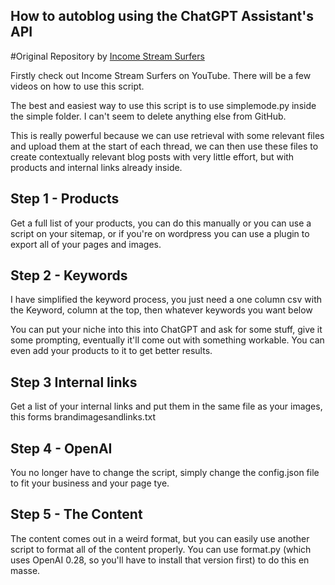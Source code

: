 ## How to autoblog using the ChatGPT Assistant's API

#Original Repository by [Income Stream Surfers](https://github.com/IncomeStreamSurfer/chatgptassistantautoblogger/tree/main)

Firstly check out Income Stream Surfers on YouTube. There will be a few videos on how to use this script.

The best and easiest way to use this script is to use simplemode.py inside the simple folder. I can't seem to delete anything else from GitHub.

This is really powerful because we can use retrieval with some relevant files and upload them at the start of each thread, we can then use these files to create contextually relevant blog posts with very little effort, but with products and internal links already inside.

## Step 1 - Products

Get a full list of your products, you can do this manually or you can use a script on your sitemap, or if you're on wordpress you can use a plugin to export all of your pages and images. 

## Step 2 - Keywords

I have simplified the keyword process, you just need a one column csv with the Keyword, column at the top, then whatever keywords you want below

You can put your niche into this into ChatGPT and ask for some stuff, give it some prompting, eventually it'll come out with something workable. You can even add your products to it to get better results. 

## Step 3 Internal links

Get a list of your internal links and put them in the same file as your images, this forms brandimagesandlinks.txt

## Step 4 - OpenAI 

You no longer have to change the script, simply change the config.json file to fit your business and your page tye.

## Step 5 - The Content

The content comes out in a weird format, but you can easily use another script to format all of the content properly. You can use format.py (which uses OpenAI 0.28, so you'll have to install that version first) to do this en masse.



